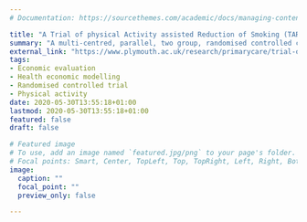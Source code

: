```yaml
---
# Documentation: https://sourcethemes.com/academic/docs/managing-content/

title: "A Trial of physical Activity assisted Reduction of Smoking (TARS)"
summary: "A multi-centred, parallel, two group, randomised controlled clinical trial, with internal pilot"
external_link: "https://www.plymouth.ac.uk/research/primarycare/trial-of-physical-activity-and-reduction-of-smoking-tars"
tags:
- Economic evaluation
- Health economic modelling
- Randomised controlled trial
- Physical activity
date: 2020-05-30T13:55:18+01:00
lastmod: 2020-05-30T13:55:18+01:00
featured: false
draft: false

# Featured image
# To use, add an image named `featured.jpg/png` to your page's folder.
# Focal points: Smart, Center, TopLeft, Top, TopRight, Left, Right, BottomLeft, Bottom, BottomRight.
image:
  caption: ""
  focal_point: ""
  preview_only: false

---
```

